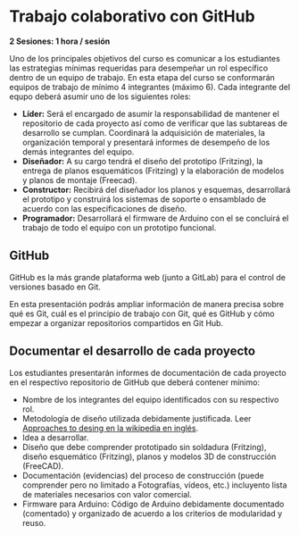 
# Trabajo colaborativo con GitHub

**2 Sesiones: 1 hora / sesión**

Uno de los principales objetivos del curso es comunicar a los estudiantes las estrategias mínimas requeridas para desempeñar un rol específico dentro de un equipo de trabajo. En esta etapa del curso se conformarán equipos de trabajo de mínimo 4 integrantes (máximo 6). Cada integrante del equpo deberá asumir uno de los siguientes roles:

- **Líder:** Será el encargado de asumir la responsabilidad de mantener el repositorio de cada proyecto así como de verificar que las subtareas de desarrollo se cumplan. Coordinará la adquisición de materiales, la organización temporal y presentará informes de desempeño de los demás integrantes del equipo.
- **Diseñador:** A su cargo tendrá el diseño del prototipo (Fritzing), la entrega de planos esquemáticos (Fritzing) y la elaboración de modelos y planos de montaje (Freecad).
- **Constructor:** Recibirá del diseñador los planos y esquemas, desarrollará el prototipo y construirá los sistemas de soporte o ensamblado de acuerdo con las especificaciones de diseño.
- **Programador:** Desarrollará el firmware de Arduino con el se concluirá el trabajo de todo el equipo con un prototipo funcional.

## GitHub

GitHub es la más grande plataforma web (junto a GitLab) para el control de versiones basado en Git.

En esta presentación podrás ampliar información de manera precisa sobre qué es Git, cuál es el principio de trabajo con Git, qué es GitHub y cómo empezar a organizar repositorios compartidos en Git Hub.

## Documentar el desarrollo de cada proyecto

Los estudiantes presentarán informes de documentación de cada proyecto en el respectivo repositorio de GitHub que deberá contener mínimo:

- Nombre de los integrantes del equipo identificados con su respectivo rol.
- Metodología de diseño utilizada debidamente justificada. Leer [Approaches to desing en la wikipedia en inglés][1].
- Idea a desarrollar.
- Diseño que debe comprender prototipado sin soldadura (Fritzing), diseño esquemático (Fritzing), planos y modelos 3D de construcción (FreeCAD).
- Documentación (evidencias) del proceso de construcción (puede comprender pero no limitado a Fotografías, vídeos, etc.) incluyento lista de materiales necesarios con valor comercial.
- Firmware para Arduino: Código de Arduino debidamente documentado (comentado) y organizado de acuerdo a los criterios de modularidad y reuso.

[1]:https://en.wikipedia.org/wiki/Design#Approaches_to_design
